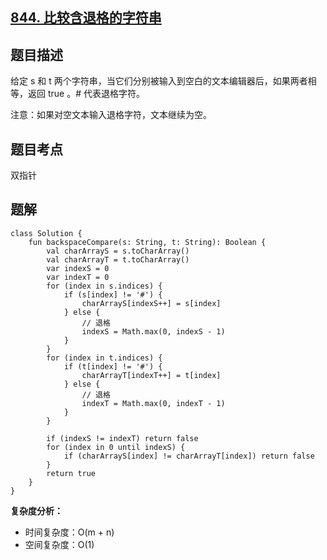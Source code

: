 ## [844. 比较含退格的字符串](https://leetcode.cn/problems/backspace-string-compare/description/)

## 题目描述

给定 s 和 t 两个字符串，当它们分别被输入到空白的文本编辑器后，如果两者相等，返回 true 。# 代表退格字符。

注意：如果对空文本输入退格字符，文本继续为空。

## 题目考点

双指针

## 题解
 
```
class Solution {
    fun backspaceCompare(s: String, t: String): Boolean {
        val charArrayS = s.toCharArray()
        val charArrayT = t.toCharArray()
        var indexS = 0
        var indexT = 0
        for (index in s.indices) {
            if (s[index] != '#') {
                charArrayS[indexS++] = s[index]
            } else {
                // 退格
                indexS = Math.max(0, indexS - 1)
            }
        }
        for (index in t.indices) {
            if (t[index] != '#') {
                charArrayT[indexT++] = t[index]
            } else {
                // 退格
                indexT = Math.max(0, indexT - 1)
            }
        }

        if (indexS != indexT) return false
        for (index in 0 until indexS) {
            if (charArrayS[index] != charArrayT[index]) return false
        }
        return true
    }
}
```

**复杂度分析：**

- 时间复杂度：O(m + n)
- 空间复杂度：O(1) 
